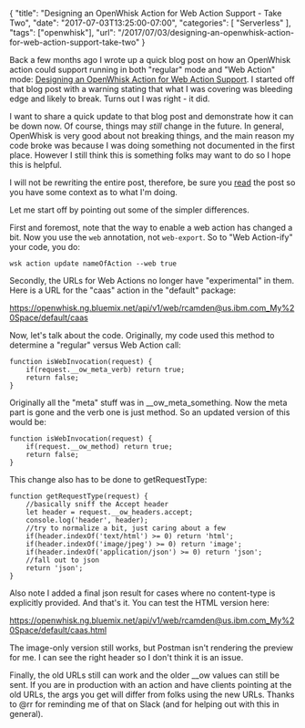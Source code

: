 {
	"title": "Designing an OpenWhisk Action for Web Action Support - Take Two",
	"date": "2017-07-03T13:25:00-07:00",
	"categories": [
		"Serverless"
	],
	"tags": ["openwhisk"],
	"url": "/2017/07/03/designing-an-openwhisk-action-for-web-action-support-take-two"
}

Back a few months ago I wrote up a quick blog post on how an OpenWhisk action could support running in both "regular" mode and "Web Action" mode: <a href="https://www.raymondcamden.com/2017/03/02/designing-an-openwhisk-action-for-web-action-support/">Designing an OpenWhisk Action for Web Action Support</a>. I started off that blog post with a warning stating that what I was covering was bleeding edge and likely to break. Turns out I was right - it did.

I want to share a quick update to that blog post and demonstrate how it can be down now. Of course, things may *still* change in the future. In general, OpenWhisk is very good about not breaking things, and the main reason my code broke was because I was doing something not documented in the first place. However I still think this is something folks may want to do so I hope this is helpful.

I will not be rewriting the entire post, therefore, be sure you <a href="https://www.raymondcamden.com/2017/03/02/designing-an-openwhisk-action-for-web-action-support/">read</a> the post so you have some context as to what I'm doing.

Let me start off by pointing out some of the simpler differences.

First and foremost, note that the way to enable a web action has changed a bit. Now you use the <code>web</code> annotation, not <code>web-export</code>. So to "Web Action-ify" your code, you do:

<p>
<code>wsk action update nameOfAction --web true</code>
</p>

Secondly, the URLs for Web Actions no longer have "experimental" in them. Here is a URL for the "caas" action in the "default" package:

https://openwhisk.ng.bluemix.net/api/v1/web/rcamden@us.ibm.com_My%20Space/default/caas

Now, let's talk about the code. Originally, my code used this method to determine a "regular" versus Web Action call:

<pre><code class="language-javascript">function isWebInvocation(request) {
	if(request.__ow_meta_verb) return true;
	return false;
}
</code></pre>

Originally all the "meta" stuff was in __ow_meta_something. Now the meta part is gone and the verb one is just method. So an updated version of this would be:

<pre><code class="language-javascript">function isWebInvocation(request) {
	if(request.__ow_method) return true;
	return false;
}
</code></pre>

This change also has to be done to getRequestType:

<pre><code class="language-javascript">function getRequestType(request) {
	//basically sniff the Accept header
	let header = request.__ow_headers.accept;
	console.log('header', header);
	//try to normalize a bit, just caring about a few
	if(header.indexOf('text/html') >= 0) return 'html';
	if(header.indexOf('image/jpeg') >= 0) return 'image';
	if(header.indexOf('application/json') >= 0) return 'json';
	//fall out to json
	return 'json';
}
</code></pre>

Also note I added a final json result for cases where no content-type is explicitly provided. And that's it. You can test the HTML version here:

https://openwhisk.ng.bluemix.net/api/v1/web/rcamden@us.ibm.com_My%20Space/default/caas.html

The image-only version still works, but Postman isn't rendering the preview for me. I can see the right header so I don't think it is an issue. 

Finally, the old URLs still can work and the older __ow values can still be sent. If you are in production with an action and have clients pointing at the old URLs, the args you get will differ from folks using the new URLs. Thanks to @rr for reminding me of that on Slack (and for helping out with this in general).